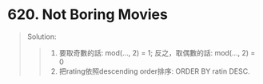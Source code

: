 # 620. Not Boring Movies
> Solution:
>> 1. 要取奇數的話: mod(..., 2) = 1; 反之，取偶數的話: mod(..., 2) = 0  
>> 2. 把rating依照descending order排序: ORDER BY ratin DESC.